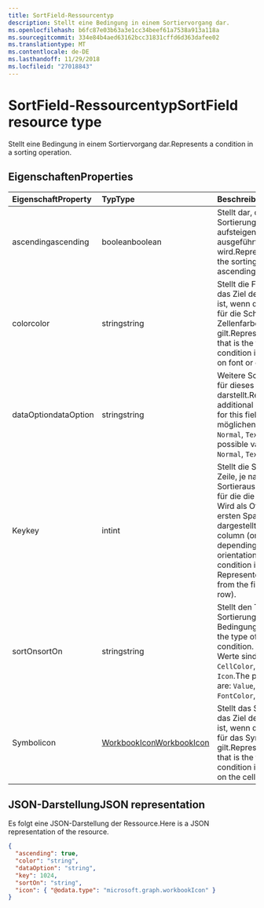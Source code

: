 ```yaml
---
title: SortField-Ressourcentyp
description: Stellt eine Bedingung in einem Sortiervorgang dar.
ms.openlocfilehash: b6fc87e03b63a3e1cc34beef61a7538a913a118a
ms.sourcegitcommit: 334e84b4aed63162bcc31831cffd6d363dafee02
ms.translationtype: MT
ms.contentlocale: de-DE
ms.lasthandoff: 11/29/2018
ms.locfileid: "27018843"
---
```

# <a name="sortfield-resource-type"></a><span data-ttu-id="db66d-103">SortField-Ressourcentyp</span><span class="sxs-lookup"><span data-stu-id="db66d-103">SortField resource type</span></span>

<span data-ttu-id="db66d-104">Stellt eine Bedingung in einem Sortiervorgang dar.</span><span class="sxs-lookup"><span data-stu-id="db66d-104">Represents a condition in a sorting operation.</span></span>

## <a name="properties"></a><span data-ttu-id="db66d-105">Eigenschaften</span><span class="sxs-lookup"><span data-stu-id="db66d-105">Properties</span></span>
| <span data-ttu-id="db66d-106">Eigenschaft</span><span class="sxs-lookup"><span data-stu-id="db66d-106">Property</span></span>     | <span data-ttu-id="db66d-107">Typ</span><span class="sxs-lookup"><span data-stu-id="db66d-107">Type</span></span>   |<span data-ttu-id="db66d-108">Beschreibung</span><span class="sxs-lookup"><span data-stu-id="db66d-108">Description</span></span>|
|:---------------|:--------|:----------|
|<span data-ttu-id="db66d-109">ascending</span><span class="sxs-lookup"><span data-stu-id="db66d-109">ascending</span></span>|<span data-ttu-id="db66d-110">boolean</span><span class="sxs-lookup"><span data-stu-id="db66d-110">boolean</span></span>|<span data-ttu-id="db66d-111">Stellt dar, ob die Sortierung in aufsteigender Reihenfolge ausgeführt wird.</span><span class="sxs-lookup"><span data-stu-id="db66d-111">Represents whether the sorting is done in an ascending fashion.</span></span>|
|<span data-ttu-id="db66d-112">color</span><span class="sxs-lookup"><span data-stu-id="db66d-112">color</span></span>|<span data-ttu-id="db66d-113">string</span><span class="sxs-lookup"><span data-stu-id="db66d-113">string</span></span>|<span data-ttu-id="db66d-114">Stellt die Farbe dar, die das Ziel der Bedingung ist, wenn die Sortierung für die Schrift- oder Zellenfarbe gilt.</span><span class="sxs-lookup"><span data-stu-id="db66d-114">Represents the color that is the target of the condition if the sorting is on font or cell color.</span></span>|
|<span data-ttu-id="db66d-115">dataOption</span><span class="sxs-lookup"><span data-stu-id="db66d-115">dataOption</span></span>|<span data-ttu-id="db66d-116">string</span><span class="sxs-lookup"><span data-stu-id="db66d-116">string</span></span>|<span data-ttu-id="db66d-117">Weitere Sortieroptionen für dieses Feld darstellt.</span><span class="sxs-lookup"><span data-stu-id="db66d-117">Represents additional sorting options for this field.</span></span> <span data-ttu-id="db66d-118">Die möglichen Werte sind: `Normal`, `TextAsNumber`.</span><span class="sxs-lookup"><span data-stu-id="db66d-118">The possible values are: `Normal`, `TextAsNumber`.</span></span>|
|<span data-ttu-id="db66d-119">Key</span><span class="sxs-lookup"><span data-stu-id="db66d-119">key</span></span>|<span data-ttu-id="db66d-120">int</span><span class="sxs-lookup"><span data-stu-id="db66d-120">int</span></span>|<span data-ttu-id="db66d-p102">Stellt die Spalte (oder Zeile, je nach Sortierausrichtung) dar, für die die Bedingung gilt. Wird als Offset von der ersten Spalte (oder Zeile) dargestellt.</span><span class="sxs-lookup"><span data-stu-id="db66d-p102">Represents the column (or row, depending on the sort orientation) that the condition is on. Represented as an offset from the first column (or row).</span></span>|
|<span data-ttu-id="db66d-123">sortOn</span><span class="sxs-lookup"><span data-stu-id="db66d-123">sortOn</span></span>|<span data-ttu-id="db66d-124">string</span><span class="sxs-lookup"><span data-stu-id="db66d-124">string</span></span>|<span data-ttu-id="db66d-125">Stellt den Typ der Sortierung der diese Bedingung.</span><span class="sxs-lookup"><span data-stu-id="db66d-125">Represents the type of sorting of this condition.</span></span> <span data-ttu-id="db66d-126">Die möglichen Werte sind: `Value`, `CellColor`, `FontColor`, `Icon`.</span><span class="sxs-lookup"><span data-stu-id="db66d-126">The possible values are: `Value`, `CellColor`, `FontColor`, `Icon`.</span></span>|
|<span data-ttu-id="db66d-127">Symbol</span><span class="sxs-lookup"><span data-stu-id="db66d-127">icon</span></span>|[<span data-ttu-id="db66d-128">WorkbookIcon</span><span class="sxs-lookup"><span data-stu-id="db66d-128">WorkbookIcon</span></span>](icon.md)|<span data-ttu-id="db66d-129">Stellt das Symbol dar, das das Ziel der Bedingung ist, wenn die Sortierung für das Symbol der Zelle gilt.</span><span class="sxs-lookup"><span data-stu-id="db66d-129">Represents the icon that is the target of the condition if the sorting is on the cell's icon.</span></span>|

## <a name="json-representation"></a><span data-ttu-id="db66d-130">JSON-Darstellung</span><span class="sxs-lookup"><span data-stu-id="db66d-130">JSON representation</span></span>

<span data-ttu-id="db66d-131">Es folgt eine JSON-Darstellung der Ressource.</span><span class="sxs-lookup"><span data-stu-id="db66d-131">Here is a JSON representation of the resource.</span></span>

<!--{
  "blockType": "resource",
  "optionalProperties": [],
  "@odata.type": "microsoft.graph.workbookSortField"
}-->

```json
{
  "ascending": true,
  "color": "string",
  "dataOption": "string",
  "key": 1024,
  "sortOn": "string",
  "icon": { "@odata.type": "microsoft.graph.workbookIcon" }
}

```

<!-- uuid: 8fcb5dbc-d5aa-4681-8e31-b001d5168d79
2015-10-25 14:57:30 UTC -->
<!-- {
  "type": "#page.annotation",
  "description": "SortField resource",
  "keywords": "",
  "section": "documentation",
  "tocPath": ""
}-->